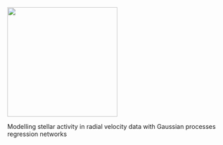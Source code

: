 <img align="centre" width="250" height="250" src="https://i.imgur.com/8jqfpoz.png"> 

Modelling stellar activity in radial velocity data with Gaussian processes regression networks
